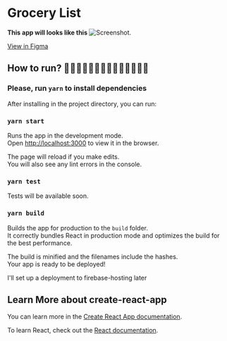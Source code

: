 # Grocery List

**This app will looks like this** ![Screenshot](https://i.imgur.com/7DZSWbR.png).

[View in Figma](https://www.figma.com/file/mKmWnJRJ80uCvatKkG2JVy/UI-kit-freelance-platform-app-Copy?node-id=8838%3A516)

## How to run? 🏃‍♀️🏃‍♀️🏃‍♂️🏃‍♂️🏃‍♂️🏃‍♂️🏃‍♂️

### Please, run `yarn` to install dependencies

After installing in the project directory, you can run:

### `yarn start`

Runs the app in the development mode.\
Open [http://localhost:3000](http://localhost:3000) to view it in the browser.

The page will reload if you make edits.\
You will also see any lint errors in the console.

### `yarn test`

Tests will be available soon.

### `yarn build`

Builds the app for production to the `build` folder.\
It correctly bundles React in production mode and optimizes the build for the best performance.

The build is minified and the filenames include the hashes.\
Your app is ready to be deployed!

I'll set up a deployment to firebase-hosting later

## Learn More about create-react-app

You can learn more in the [Create React App documentation](https://facebook.github.io/create-react-app/docs/getting-started).

To learn React, check out the [React documentation](https://reactjs.org/).
